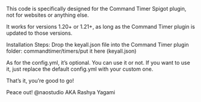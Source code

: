 This code is specifically designed for the Command Timer Spigot plugin, not for websites or anything else.

It works for versions 1.20+ or 1.21+, as long as the Command Timer plugin is updated to those versions.

Installation Steps:
Drop the keyall.json file into the Command Timer plugin folder:
commandtimer/timers/put it here (keyall.json)

As for the config.yml, it’s optional. You can use it or not. If you want to use it, just replace the default config.yml with your custom one.

That’s it, you’re good to go!

Peace out!
@naostudio
AKA Rashya Yagami
